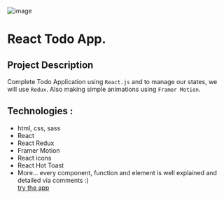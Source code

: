 
![image](https://github.com/Manal-Lahmidi/React-ToDo-App/assets/129679210/b18e03ec-77e6-4e6e-8808-ca452d5e4622)

# React Todo App.

## Project Description

Complete Todo Application using `React.js` and to manage our states, we will use `Redux`. Also making simple animations using `Framer Motion`.

## Technologies :
- html, css, sass
- React
- React Redux
- Framer Motion
- React icons
- React Hot Toast
- More...
every component, function and element is well explained and detailed via comments :)  
[try the app](https://todo-list40.netlify.app/)
